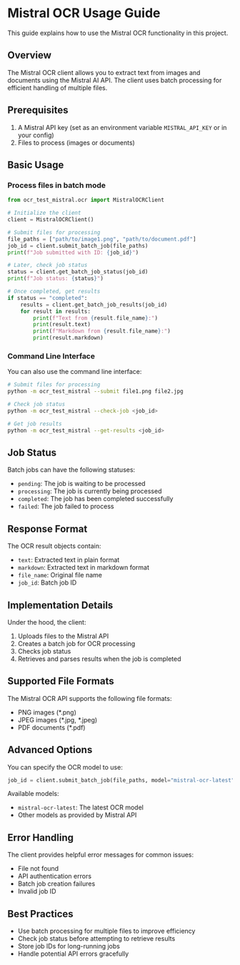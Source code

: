 # Mistral OCR Usage Guide

This guide explains how to use the Mistral OCR functionality in this project.

## Overview

The Mistral OCR client allows you to extract text from images and documents using the Mistral AI API. The client uses batch processing for efficient handling of multiple files.

## Prerequisites

1. A Mistral API key (set as an environment variable `MISTRAL_API_KEY` or in your config)
2. Files to process (images or documents)

## Basic Usage

### Process files in batch mode

```python
from ocr_test_mistral.ocr import MistralOCRClient

# Initialize the client
client = MistralOCRClient()

# Submit files for processing
file_paths = ["path/to/image1.png", "path/to/document.pdf"]
job_id = client.submit_batch_job(file_paths)
print(f"Job submitted with ID: {job_id}")

# Later, check job status
status = client.get_batch_job_status(job_id)
print(f"Job status: {status}")

# Once completed, get results
if status == "completed":
    results = client.get_batch_job_results(job_id)
    for result in results:
        print(f"Text from {result.file_name}:")
        print(result.text)
        print(f"Markdown from {result.file_name}:")
        print(result.markdown)
```

### Command Line Interface

You can also use the command line interface:

```bash
# Submit files for processing
python -m ocr_test_mistral --submit file1.png file2.jpg

# Check job status
python -m ocr_test_mistral --check-job <job_id>

# Get job results
python -m ocr_test_mistral --get-results <job_id>
```

## Job Status

Batch jobs can have the following statuses:

- `pending`: The job is waiting to be processed
- `processing`: The job is currently being processed
- `completed`: The job has been completed successfully
- `failed`: The job failed to process

## Response Format

The OCR result objects contain:

- `text`: Extracted text in plain format
- `markdown`: Extracted text in markdown format
- `file_name`: Original file name
- `job_id`: Batch job ID

## Implementation Details

Under the hood, the client:

1. Uploads files to the Mistral API
2. Creates a batch job for OCR processing
3. Checks job status
4. Retrieves and parses results when the job is completed

## Supported File Formats

The Mistral OCR API supports the following file formats:

- PNG images (*.png)
- JPEG images (*.jpg, *.jpeg)
- PDF documents (*.pdf)

## Advanced Options

You can specify the OCR model to use:

```python
job_id = client.submit_batch_job(file_paths, model="mistral-ocr-latest")
```

Available models:
- `mistral-ocr-latest`: The latest OCR model
- Other models as provided by Mistral API

## Error Handling

The client provides helpful error messages for common issues:

- File not found
- API authentication errors
- Batch job creation failures
- Invalid job ID

## Best Practices

- Use batch processing for multiple files to improve efficiency
- Check job status before attempting to retrieve results
- Store job IDs for long-running jobs
- Handle potential API errors gracefully